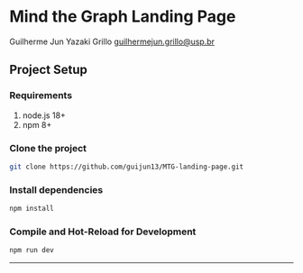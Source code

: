 # Mind the Graph Landing Page
Guilherme Jun Yazaki Grillo
guilhermejun.grillo@usp.br

## Project Setup

### Requirements

1. node.js 18+
2. npm 8+

### Clone the project

```sh
git clone https://github.com/guijun13/MTG-landing-page.git
```

### Install dependencies

```sh
npm install
```

### Compile and Hot-Reload for Development

```sh
npm run dev
```

---
